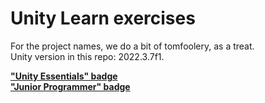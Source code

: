 # Unity Learn exercises

For the project names, we do a bit of tomfoolery, as a treat.  
Unity version in this repo: 2022.3.7f1.  

**["Unity Essentials" badge](https://www.credly.com/badges/e065c9d3-fcf4-47af-a1a5-9c47b3c5c0df)**  
**["Junior Programmer" badge](https://www.credly.com/badges/d8bd9b9b-c439-4a4c-8ff8-e6e4ed9d4088)**  


